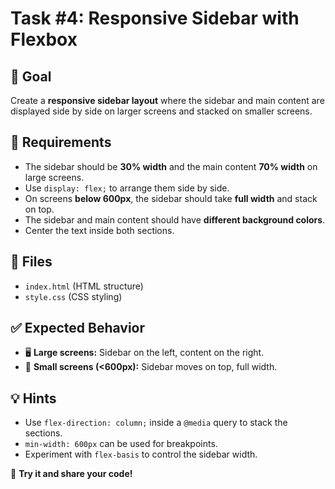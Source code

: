 # Task #4: Responsive Sidebar with Flexbox

## 🎯 Goal
Create a **responsive sidebar layout** where the sidebar and main content are displayed side by side on larger screens and stacked on smaller screens.

## 📌 Requirements
- The sidebar should be **30% width** and the main content **70% width** on large screens.
- Use `display: flex;` to arrange them side by side.
- On screens **below 600px**, the sidebar should take **full width** and stack on top.
- The sidebar and main content should have **different background colors**.
- Center the text inside both sections.

## 📂 Files
- `index.html` (HTML structure)
- `style.css` (CSS styling)

## ✅ Expected Behavior
- 🖥️ **Large screens:** Sidebar on the left, content on the right.
- 📱 **Small screens (<600px):** Sidebar moves on top, full width.

## 💡 Hints
- Use `flex-direction: column;` inside a `@media` query to stack the sections.
- `min-width: 600px` can be used for breakpoints.
- Experiment with `flex-basis` to control the sidebar width.

🚀 **Try it and share your code!**




